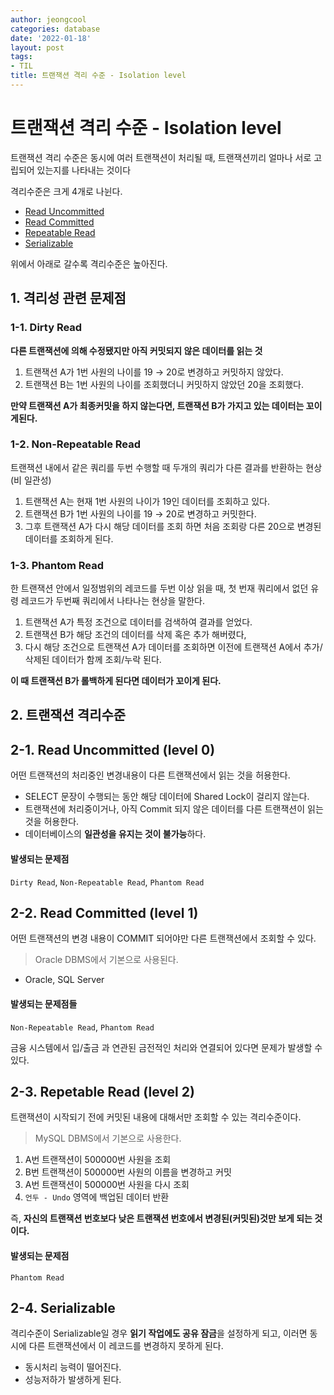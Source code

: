```yaml
---
author: jeongcool
categories: database
date: '2022-01-18'
layout: post
tags:
- TIL
title: 트랜잭션 격리 수준 - Isolation level
---
```


# 트랜잭션 격리 수준 - Isolation level
트랜잭션 격리 수준은 동시에 여러 트랜잭션이 처리될 때, 트랜잭션끼리 얼마나 서로 고립되어 있는지를 나타내는 것이다

격리수준은 크게 4개로 나뉜다.
- [Read Uncommitted](#1-read-uncommitted)
- [Read Committed](#2-read-committed)
- [Repeatable Read](#3-repetable-read)
- [Serializable](#4-serializable)

위에서 아래로 갈수록 격리수준은 높아진다.

## 1. 격리성 관련 문제점
### 1-1. Dirty Read
**다른 트랜잭션에 의해 수정됐지만 아직 커밋되지 않은 데이터를 읽는 것**

1. 트랜잭션 A가 1번 사원의 나이를 19 &rarr; 20로 변경하고 커밋하지 않았다.
2. 트랜잭션 B는 1번 사원의 나이를 조회했더니 커밋하지 않았던 20을 조회했다.

**만약 트랜잭션 A가 최종커밋을 하지 않는다면, 트랜잭션 B가 가지고 있는 데이터는 꼬이게된다.**

### 1-2. Non-Repeatable Read
트랜잭션 내에서 같은 쿼리를 두번 수행할 때 두개의 쿼리가 다른 결과를 반환하는 현상 (비 일관성)

1. 트랜잭션 A는 현재 1번 사원의 나이가 19인 데이터를 조회하고 있다.
2. 트랜잭션 B가 1번 사원의 나이를 19 &rarr; 20로 변경하고 커밋한다.
3. 그후 트랜잭션 A가 다시 해당 데이터를 조회 하면 처음 조회랑 다른 20으로 변경된 데이터를 조회하게 된다.

### 1-3. Phantom Read
한 트랜잭션 안에서 일정범위의 레코드를 두번 이상 읽을 때, 첫 번재 쿼리에서 없던 유령 레코드가 두번째 쿼리에서 나타나는 현상을 말한다.

1. 트랜잭션 A가 특정 조건으로 데이터를 검색하여 결과를 얻었다.
2. 트랜잭션 B가 해당 조건의 데이터를 삭제 혹은 추가 해버렸다,
3. 다시 해당 조건으로 트랜잭션 A가 데이터를 조회하면 이전에 트랜잭션 A에서 추가/삭제된 데이터가 함께 조회/누락 된다.

**이 때 트랜잭션 B가 롤백하게 된다면 데이터가 꼬이게 된다.**

## 2. 트랜잭션 격리수준

## 2-1. Read Uncommitted (level 0)
어떤 트랜잭션의 처리중인 변경내용이 다른 트랜잭션에서 읽는 것을 허용한다.

- SELECT 문장이 수행되는 동안 해당 데이터에 Shared Lock이 걸리지 않는다.
- 트랜잭션에 처리중이거나, 아직 Commit 되지 않은 데이터를 다른 트랜잭션이 읽는 것을 허용한다.
- 데이터베이스의 **일관성을 유지는 것이 불가능**하다.

#### 발생되는 문제점 
`Dirty Read`, `Non-Repeatable Read`, `Phantom Read`

## 2-2. Read Committed (level 1)
어떤 트랜잭션의 변경 내용이 COMMIT 되어야만 다른 트랜잭션에서 조회할 수 있다.
> Oracle DBMS에서 기본으로 사용된다.

- Oracle, SQL Server

#### 발생되는 문제점들
`Non-Repeatable Read`, `Phantom Read`

금융 시스템에서 입/출금 과 연관된 금전적인 처리와 연결되어 있다면 문제가 발생할 수 있다.

## 2-3. Repetable Read (level 2)
트랜잭션이 시작되기 전에 커밋된 내용에 대해서만 조회할 수 있는 격리수준이다.
> MySQL DBMS에서 기본으로 사용한다.

1. A번 트랜잭션이 500000번 사원을 조회
2. B번 트랜잭션이 500000번 사원의 이름을 변경하고 커밋
3. A번 트랜잭션이 500000번 사원을 다시 조회
4. `언두 - Undo` 영역에 백업된 데이터 반환

즉, **자신의 트랜잭션 번호보다 낮은 트랜잭션 번호에서 변경된(커밋된)것만 보게 되는 것 이다.**

#### 발생되는 문제점
`Phantom Read`

## 2-4. Serializable
격리수준이 Serializable일 경우 **읽기 작업에도 공유 잠금**을 설정하게 되고, 이러면 동시에 다른 트랜잭션에서 이 레코드를 변경하지 못하게 된다.

- 동시처리 능력이 떨어진다.
- 성능저하가 발생하게 된다.